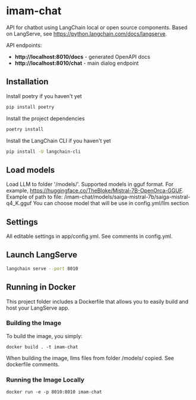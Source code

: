 # imam-chat

API for chatbot using LangChain local or open source components. 
Based on LangServe, see https://python.langchain.com/docs/langserve.

API endpoints:
  - **http://localhost:8010/docs**  - generated OpenAPI docs
  - **http://localhost:8010/chat**  - main dialog endpoint

## Installation
Install poetry if you haven't yet

```bash
pip install poetry
```

Install the project dependencies

```bash
poetry install
```

Install the LangChain CLI if you haven't yet

```bash
pip install -U langchain-cli
```

## Load models
Load LLM to folder '/models/'. Supported models in gguf format.
For example, https://huggingface.co/TheBloke/Mistral-7B-OpenOrca-GGUF.
Example of path to file: /imam-chat/models/saiga-mistral-7b/saiga-mistral-q4_K.gguf
You can choose model that will be use in config.yml/llm section

## Settings
All editable settings in app/config.yml. See comments in config.yml.

## Launch LangServe

```bash
langchain serve --port 8010
```

## Running in Docker

This project folder includes a Dockerfile that allows you to easily build and host your LangServe app.

### Building the Image

To build the image, you simply:

```shell
docker build . -t imam-chat
```

When building the image, llms files from folder /models/ copied. See dockerfile comments.


### Running the Image Locally

```shell
docker run -e -p 8010:8010 imam-chat
```
